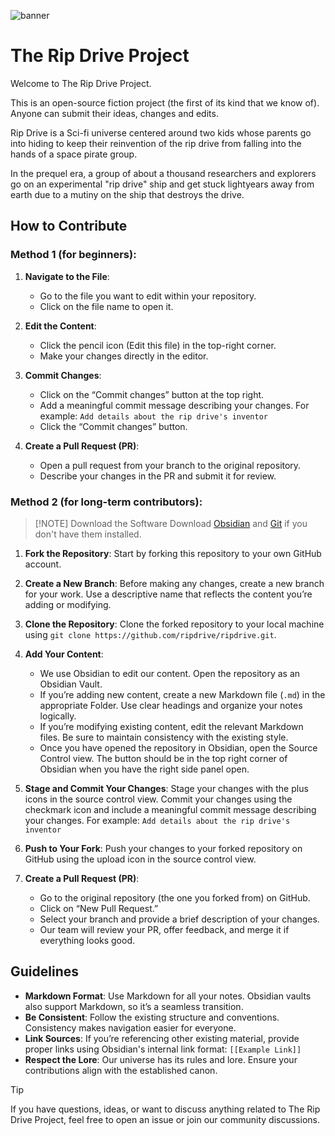 
![banner](https://github.com/ripdrive/ripdrive/assets/70611435/fe24921c-1c8c-407a-8d49-da40964bd624)

# The Rip Drive Project

Welcome to The Rip Drive Project.

This is an open-source fiction project (the first of its kind that we know of). Anyone can submit their ideas, changes and edits.

Rip Drive is a Sci-fi universe centered around two kids whose parents go into hiding to keep their reinvention of the rip drive from falling into the hands of a space pirate group.

In the prequel era, a group of about a thousand researchers and explorers go on an experimental "rip drive" ship and get stuck lightyears away from earth due to a mutiny on the ship that destroys the drive.

## How to Contribute

### Method 1 (for beginners):

1. **Navigate to the File**:
    
    - Go to the file you want to edit within your repository.
    - Click on the file name to open it.

2. **Edit the Content**:
    
    - Click the pencil icon (Edit this file) in the top-right corner.
    - Make your changes directly in the editor.

3. **Commit Changes**:
    
    - Click on the “Commit changes” button at the top right.
    - Add a meaningful commit message describing your changes. For example: `Add details about the rip drive's inventor`
    - Click the “Commit changes” button.

4. **Create a Pull Request (PR)**:
    
    - Open a pull request from your branch to the original repository.
    - Describe your changes in the PR and submit it for review.
### Method 2 (for long-term contributors):

> [!NOTE] Download the Software
> Download [Obsidian](https://obsidian.md/download) and [Git](https://git-scm.com/downloads) if you don't have them installed.

1. **Fork the Repository**: Start by forking this repository to your own GitHub account.

2. **Create a New Branch**: Before making any changes, create a new branch for your work. Use a descriptive name that reflects the content you’re adding or modifying.

3. **Clone the Repository**: Clone the forked repository to your local machine using `git clone https://github.com/ripdrive/ripdrive.git`.

4. **Add Your Content**:
	- We use Obsidian to edit our content. Open the repository as an Obsidian Vault.
    - If you’re adding new content, create a new Markdown file (`.md`) in the appropriate Folder. Use clear headings and organize your notes logically.
    - If you’re modifying existing content, edit the relevant Markdown files. Be sure to maintain consistency with the existing style.
    - Once you have opened the repository in Obsidian, open the Source Control view. The button should be in the top right corner of Obsidian when you have the right side panel open.

5. **Stage and Commit Your Changes**: Stage your changes with the plus icons in the source control view. Commit your changes using the checkmark icon and include a meaningful commit message describing your changes. For example: `Add details about the rip drive's inventor`

6. **Push to Your Fork**: Push your changes to your forked repository on GitHub using the upload icon in the source control view.

7. **Create a Pull Request (PR)**:
    - Go to the original repository (the one you forked from) on GitHub.
    - Click on “New Pull Request.”
    - Select your branch and provide a brief description of your changes.
    - Our team will review your PR, offer feedback, and merge it if everything looks good.

## Guidelines

- **Markdown Format**: Use Markdown for all your notes. Obsidian vaults also support Markdown, so it’s a seamless transition.
- **Be Consistent**: Follow the existing structure and conventions. Consistency makes navigation easier for everyone.
- **Link Sources**: If you’re referencing other existing material, provide proper links using Obsidian's internal link format: `[[Example Link]]`
- **Respect the Lore**: Our universe has its rules and lore. Ensure your contributions align with the established canon.

> [!TIP]
> If you have questions, ideas, or want to discuss anything related to The Rip Drive Project, feel free to open an issue or join our community discussions.
